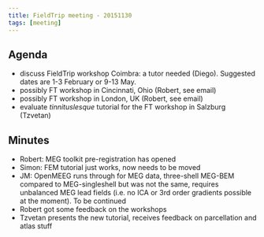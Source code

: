 ```yaml
---
title: FieldTrip meeting - 20151130
tags: [meeting]
---
```


## Agenda

- discuss FieldTrip workshop Coimbra: a tutor needed (Diego). Suggested dates are 1-3 February or 9-13 May.
- possibly FT workshop in Cincinnati, Ohio (Robert, see email)
- possibly FT workshop in London, UK (Robert, see email)
- evaluate _tinnituslesque_ tutorial for the FT workshop in Salzburg (Tzvetan)

## Minutes

- Robert: MEG toolkit pre-registration has opened
- Simon: FEM tutorial just works, now needs to be moved
- JM: OpenMEEG runs through for MEG data, three-shell MEG-BEM compared to MEG-singleshell but was not the same, requires unbalanced MEG lead fields (i.e. no ICA or 3rd order gradients possible at the moment). To be continued
- Robert got some feedback on the workshops
- Tzvetan presents the new tutorial, receives feedback on parcellation and atlas stuff
